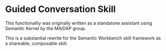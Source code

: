 # Guided Conversation Skill

This functionality was originally written as a standalone assistant using
Semantic Kernel by the MAIDAP group.

This is a substantial rewrite for the Semantic Workbench skill framework as a
shareable, composable skill.
